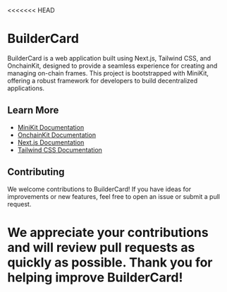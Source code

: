 <<<<<<< HEAD
# BuilderCard

BuilderCard is a web application built using Next.js, Tailwind CSS, and OnchainKit, designed to provide a seamless experience for creating and managing on-chain frames. This project is bootstrapped with MiniKit, offering a robust framework for developers to build decentralized applications.

## Learn More

- [MiniKit Documentation](https://docs.base.org/builderkits/minikit/overview)
- [OnchainKit Documentation](https://docs.base.org/builderkits/onchainkit/getting-started)
- [Next.js Documentation](https://nextjs.org/docs)
- [Tailwind CSS Documentation](https://tailwindcss.com/docs)

## Contributing

We welcome contributions to BuilderCard! If you have ideas for improvements or new features, feel free to open an issue or submit a pull request. 

We appreciate your contributions and will review pull requests as quickly as possible. Thank you for helping improve BuilderCard!
=======
#
